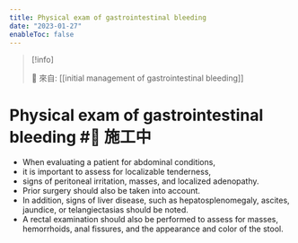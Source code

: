 ```yaml
---
title: Physical exam of gastrointestinal bleeding
date: "2023-01-27"
enableToc: false
---
```


> [!info]
>
> 🌱 來自: [[initial management of gastrointestinal bleeding]]

# Physical exam of gastrointestinal bleeding #🚧 施工中

* When evaluating a patient for abdominal conditions,
* it is important to assess for localizable tenderness,
* signs of peritoneal irritation, masses, and localized adenopathy.
* Prior surgery should also be taken into account.
* In addition, signs of liver disease, such as hepatosplenomegaly, ascites, jaundice, or telangiectasias should be noted.
* A rectal examination should also be performed to assess for masses, hemorrhoids, anal fissures, and the appearance and color of the stool.
